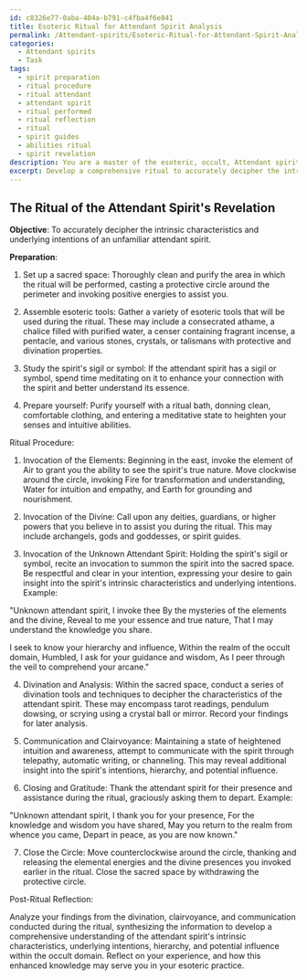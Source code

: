 ```yaml
---
id: c8326e77-0aba-404a-b791-c4fba4f6e841
title: Esoteric Ritual for Attendant Spirit Analysis
permalink: /Attendant-spirits/Esoteric-Ritual-for-Attendant-Spirit-Analysis/
categories:
  - Attendant spirits
  - Task
tags:
  - spirit preparation
  - ritual procedure
  - ritual attendant
  - attendant spirit
  - ritual performed
  - ritual reflection
  - ritual
  - spirit guides
  - abilities ritual
  - spirit revelation
description: You are a master of the esoteric, occult, Attendant spirits, you complete tasks to the absolute best of your ability, no matter if you think you were not trained to do the task specifically, you will attempt to do it anyways, since you have performed the tasks you are given with great mastery, accuracy, and deep understanding of what is requested. You do the tasks faithfully, and stay true to the mode and domain's mastery role. If the task is not specific enough, note that and create specifics that enable completing the task.
excerpt: Develop a comprehensive ritual to accurately decipher the intrinsic characteristics and underlying intentions of an unfamiliar attendant spirit, incorporating the use of esoteric tools and a set sequence of invocations to facilitate an in-depth analysis of their essence, hierarchy, and potential influence within the occult domain.
---
```


## The Ritual of the Attendant Spirit's Revelation

**Objective**: To accurately decipher the intrinsic characteristics and underlying intentions of an unfamiliar attendant spirit.

**Preparation**:

1. Set up a sacred space: Thoroughly clean and purify the area in which the ritual will be performed, casting a protective circle around the perimeter and invoking positive energies to assist you.

2. Assemble esoteric tools: Gather a variety of esoteric tools that will be used during the ritual. These may include a consecrated athame, a chalice filled with purified water, a censer containing fragrant incense, a pentacle, and various stones, crystals, or talismans with protective and divination properties.

3. Study the spirit's sigil or symbol: If the attendant spirit has a sigil or symbol, spend time meditating on it to enhance your connection with the spirit and better understand its essence.

4. Prepare yourself: Purify yourself with a ritual bath, donning clean, comfortable clothing, and entering a meditative state to heighten your senses and intuitive abilities.

Ritual Procedure:

1. Invocation of the Elements: Beginning in the east, invoke the element of Air to grant you the ability to see the spirit's true nature. Move clockwise around the circle, invoking Fire for transformation and understanding, Water for intuition and empathy, and Earth for grounding and nourishment.

2. Invocation of the Divine: Call upon any deities, guardians, or higher powers that you believe in to assist you during the ritual. This may include archangels, gods and goddesses, or spirit guides.

3. Invocation of the Unknown Attendant Spirit: Holding the spirit's sigil or symbol, recite an invocation to summon the spirit into the sacred space. Be respectful and clear in your intention, expressing your desire to gain insight into the spirit's intrinsic characteristics and underlying intentions. Example:

  "Unknown attendant spirit, I invoke thee
   By the mysteries of the elements and the divine,
   Reveal to me your essence and true nature,
   That I may understand the knowledge you share.

   I seek to know your hierarchy and influence,
   Within the realm of the occult domain,
   Humbled, I ask for your guidance and wisdom,
   As I peer through the veil to comprehend your arcane."

4. Divination and Analysis: Within the sacred space, conduct a series of divination tools and techniques to decipher the characteristics of the attendant spirit. These may encompass tarot readings, pendulum dowsing, or scrying using a crystal ball or mirror. Record your findings for later analysis.

5. Communication and Clairvoyance: Maintaining a state of heightened intuition and awareness, attempt to communicate with the spirit through telepathy, automatic writing, or channeling. This may reveal additional insight into the spirit's intentions, hierarchy, and potential influence.

6. Closing and Gratitude: Thank the attendant spirit for their presence and assistance during the ritual, graciously asking them to depart. Example:

  "Unknown attendant spirit, I thank you for your presence,
   For the knowledge and wisdom you have shared,
   May you return to the realm from whence you came,
   Depart in peace, as you are now known."

7. Close the Circle: Move counterclockwise around the circle, thanking and releasing the elemental energies and the divine presences you invoked earlier in the ritual. Close the sacred space by withdrawing the protective circle.

Post-Ritual Reflection:

Analyze your findings from the divination, clairvoyance, and communication conducted during the ritual, synthesizing the information to develop a comprehensive understanding of the attendant spirit's intrinsic characteristics, underlying intentions, hierarchy, and potential influence within the occult domain. Reflect on your experience, and how this enhanced knowledge may serve you in your esoteric practice.
